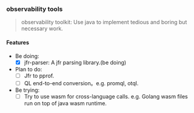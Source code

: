 ### observability tools

> observability toolkit: Use java to implement tedious and boring but necessary work.

#### Features
- Be doing:
  - [x] jfr-parser: A jfr parsing library.(be doing)
- Plan to do:
  - [ ] Jfr to pprof.
  - [ ] QL end-to-end conversion。e.g. promql, otql.
- Be trying:
  - [ ] Try to use wasm for cross-language calls. e.g. Golang wasm files run on top of java wasm runtime.

